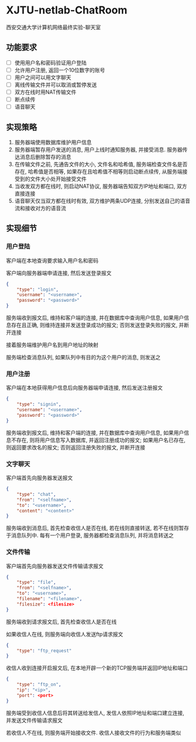 # XJTU-netlab-ChatRoom

西安交通大学计算机网络最终实验-聊天室

## 功能要求

- [ ] 使用用户名和密码验证用户登陆
- [ ] 允许用户注册, 返回一个10位数字的账号
- [ ] 用户之间可以用文字聊天
- [ ] 离线传输文件并可以取消或暂停发送
- [ ] 双方在线时用NAT传输文件
- [ ] 断点续传
- [ ] 语音聊天

## 实现策略

1. 服务器端使用数据库维护用户信息
2. 服务器端暂存用户发送的消息, 用户上线时通知服务器, 并接受消息. 服务器传达消息后删除暂存的消息
3. 在传输文件之前, 先通告文件的大小, 文件名和哈希值, 服务端检查文件名是否存在, 哈希值是否相等, 如果存在且哈希值不相等则启动断点续传, 从服务端接受到的文件大小处开始接受文件
4. 当收发双方都在线时, 则启动NAT协议, 服务器端告知双方IP地址和端口, 双方直接连接
5. 语音聊天仅当双方都在线时有效, 双方维护两条UDP连接, 分别发送自己的语音流和接收对方的语音流

## 实现细节

### 用户登陆

客户端在本地查询要求输入用户名和密码

客户端向服务器端申请连接, 然后发送登录报文

```json
{
    "type": "login",
    "username": "<username>",
    "password": "<password>"
}
```

服务端收到报文后, 维持和客户端的连接, 并在数据库中查询用户信息, 如果用户信息存在且正确, 则维持连接并发送登录成功的报文; 否则发送登录失败的报文, 并断开连接

接着服务端维护用户名到用户地址的映射

服务端检查消息队列, 如果队列中有目的为这个用户的消息, 则发送之

### 用户注册

客户端在本地获得用户信息后向服务器端申请连接, 然后发送注册报文

```json
{
    "type": "signin",
    "username": "<username>",
    "password": "<password>"
}
```

服务端收到报文后, 维持和客户端的连接, 并在数据库中查询用户信息, 如果用户信息不存在, 则将用户信息写入数据库, 并返回注册成功的报文; 如果用户名已存在, 则返回要求改名的报文; 否则返回注册失败的报文, 并断开连接

### 文字聊天

客户端首先向服务器发送报文

```json
{
    "type": "chat",
    "from": "<selfname>",
    "to": "<username>",
    "content": "<content>"
}
```

服务端收到消息后, 首先检查收信人是否在线, 若在线则直接转送, 若不在线则暂存于消息队列中. 每有一个用户登录, 服务器都检查消息队列, 并将消息转送之

### 文件传输

客户端首先向服务器发送文件传输请求报文

```json
{
    "type": "file",
    "from": "<selfname>",
    "to": "<username>",
    "filename": "<filename>",
    "filesize": <filesize>
}
```

服务端收到请求报文后, 首先检查收信人是否在线

如果收信人在线, 则服务端向收信人发送ftp请求报文

```json
{
    "type": "ftp_request"
}
```

收信人收到连接开启报文后, 在本地开辟一个新的TCP服务端并返回IP地址和端口

```json
{
    "type": "ftp_on",
    "ip": "<ip>",
    "port": <port>
}
```

服务端受到收信人信息后将其转送给发信人, 发信人依照IP地址和端口建立连接, 并发送文件传输请求报文

若收信人不在线, 则服务端开始接收文件. 收信人接收文件的行为和服务端类似
